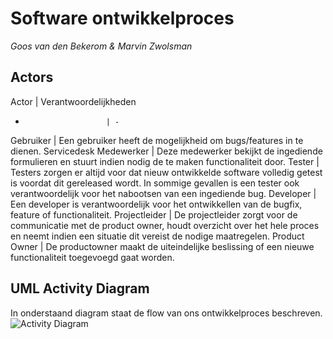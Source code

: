 # Software ontwikkelproces

*Goos van den Bekerom & Marvin Zwolsman*

## Actors

Actor                   | Verantwoordelijkheden
-                       | -
Gebruiker               | Een gebruiker heeft de mogelijkheid om bugs/features in te dienen.
Servicedesk Medewerker  | Deze medewerker bekijkt de ingediende formulieren en stuurt indien nodig de te maken functionaliteit door.
Tester                  | Testers zorgen er altijd voor dat nieuw ontwikkelde software volledig getest is voordat dit gereleased wordt. In sommige gevallen is een tester ook verantwoordelijk voor het nabootsen van een ingediende bug.
Developer               | Een developer is verantwoordelijk voor het ontwikkellen van de bugfix, feature of functionaliteit.
Projectleider           | De projectleider zorgt voor de communicatie met de product owner, houdt overzicht over het hele proces en neemt indien een situatie dit vereist de nodige maatregelen.
Product Owner           | De productowner maakt de uiteindelijke beslissing of een nieuwe functionaliteit toegevoegd gaat worden.

## UML Activity Diagram

In onderstaand diagram staat de flow van ons ontwikkelproces beschreven.
![Activity Diagram](https://cdn.discordapp.com/attachments/380439326950948874/425979854606041089/sop6-activity-diagram.png)